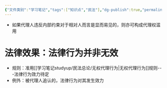 ```yaml
---
{"文件类别":"学习笔记","tags":["知识点","民法"],"dg-publish":true,"permalink":"/学习笔记studyup/民法总论/代理权的行使违反内部约束/","dgPassFrontmatter":true,"created":"2024-08-20T21:49:58.216+08:00","updated":"2024-11-20T16:19:50.179+08:00"}
---
```


- 如果代理人违反内部约束对于相对人而言是显而易见的，则亦可构成代理权滥用
# 法律效果：法律行为并非无效
- 规则：准用[[学习笔记studyup/民法总论/无权代理行为\|无权代理行为]]规则---法律行为效力待定
- 例外：被代理人追认的，法律行为对其发生效力